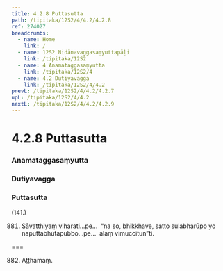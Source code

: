 ```yaml
---
title: 4.2.8 Puttasutta
path: /tipitaka/12S2/4/4.2/4.2.8
ref: 274027
breadcrumbs:
  - name: Home
    link: /
  - name: 12S2 Nidānavaggasaṃyuttapāḷi
    link: /tipitaka/12S2
  - name: 4 Anamataggasaṃyutta
    link: /tipitaka/12S2/4
  - name: 4.2 Dutiyavagga
    link: /tipitaka/12S2/4/4.2
prevL: /tipitaka/12S2/4/4.2/4.2.7
upL: /tipitaka/12S2/4/4.2
nextL: /tipitaka/12S2/4/4.2/4.2.9
---
```


# 4.2.8 Puttasutta

### Anamataggasaṃyutta

### Dutiyavagga

### Puttasutta

(141.)

881. Sāvatthiyaṃ viharati…pe…  “na so, bhikkhave, satto sulabharūpo yo naputtabhūtapubbo…pe…  alaṃ vimuccitun”ti.

===

882. Aṭṭhamaṃ.





